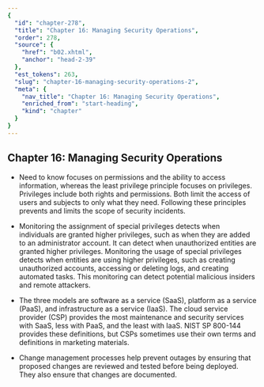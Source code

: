 ```yaml
---
{
  "id": "chapter-278",
  "title": "Chapter 16: Managing Security Operations",
  "order": 278,
  "source": {
    "href": "b02.xhtml",
    "anchor": "head-2-39"
  },
  "est_tokens": 263,
  "slug": "chapter-16-managing-security-operations-2",
  "meta": {
    "nav_title": "Chapter 16: Managing Security Operations",
    "enriched_from": "start-heading",
    "kind": "chapter"
  }
}
---
```

## Chapter 16: Managing Security Operations

- Need to know focuses on permissions and the ability to access information, whereas the least privilege principle focuses on privileges. Privileges include both rights and permissions. Both limit the access of users and subjects to only what they need. Following these principles prevents and limits the scope of security incidents.

- Monitoring the assignment of special privileges detects when individuals are granted higher privileges, such as when they are added to an administrator account. It can detect when unauthorized entities are granted higher privileges. Monitoring the usage of special privileges detects when entities are using higher privileges, such as creating unauthorized accounts, accessing or deleting logs, and creating automated tasks. This monitoring can detect potential malicious insiders and remote attackers.

- The three models are software as a service (SaaS), platform as a service (PaaS), and infrastructure as a service (IaaS). The cloud service provider (CSP) provides the most maintenance and security services with SaaS, less with PaaS, and the least with IaaS. NIST SP 800-144 provides these definitions, but CSPs sometimes use their own terms and definitions in marketing materials.

- Change management processes help prevent outages by ensuring that proposed changes are reviewed and tested before being deployed. They also ensure that changes are documented.
